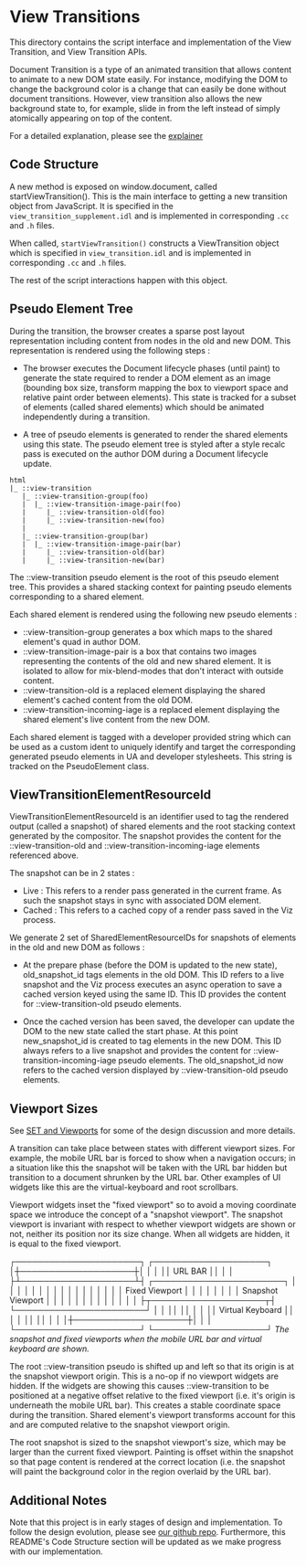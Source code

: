 # View Transitions

This directory contains the script interface and implementation of the View
Transition, and View Transition APIs.

Document Transition is a type of an animated transition that allows content to
animate to a new DOM state easily. For instance, modifying the DOM to change the
background color is a change that can easily be done without document
transitions. However, view transition also allows the new background state
to, for example, slide in from the left instead of simply atomically appearing
on top of the content.

For a detailed explanation, please see the
[explainer](https://github.com/vmpstr/view-transitions/blob/main/README.md)

## Code Structure

A new method is exposed on window.document, called startViewTransition(). This is
the main interface to getting a new transition object from JavaScript. It is
specified in the `view_transition_supplement.idl` and is implemented in
corresponding `.cc` and `.h` files.

When called, `startViewTransition()` constructs a ViewTransition object which
is specified in `view_transition.idl` and is implemented in corresponding
`.cc` and `.h` files.

The rest of the script interactions happen with this object.

## Pseudo Element Tree

During the transition, the browser creates a sparse post layout representation
including content from nodes in the old and new DOM. This representation is
rendered using the following steps :

- The browser executes the Document lifecycle phases (until paint) to generate
  the state required to render a DOM element as an image (bounding box size,
  transform mapping the box to viewport space and relative paint order between
  elements). This state is tracked for a subset of elements (called shared
  elements) which should be animated independently during a transition.

- A tree of pseudo elements is generated to render the shared elements using
  this state. The pseudo element tree is styled after a style recalc pass is
  executed on the author DOM during a Document lifecycle update.

``` text
html
|_ ::view-transition
   |_ ::view-transition-group(foo)
   |  |_ ::view-transition-image-pair(foo)
   |     |_ ::view-transition-old(foo)
   |     |_ ::view-transition-new(foo)
   |
   |_ ::view-transition-group(bar)
   |  |_ ::view-transition-image-pair(bar)
   |     |_ ::view-transition-old(bar)
   |     |_ ::view-transition-new(bar)
```

The ::view-transition pseudo element is the root of this pseudo element tree. This
provides a shared stacking context for painting pseudo elements corresponding to
a shared element.

Each shared element is rendered using the following new pseudo elements :

- ::view-transition-group generates a box which maps to the shared element's quad
in author DOM.
- ::view-transition-image-pair is a box that contains two images representing
the contents of the old and new shared element. It is isolated to allow for
mix-blend-modes that don't interact with outside content.
- ::view-transition-old is a replaced element displaying the shared element's
cached content from the old DOM.
- ::view-transition-incoming-iage is a replaced element displaying the shared element's
live content from the new DOM.

Each shared element is tagged with a developer provided string which can be used
as a custom ident to uniquely identify and target the corresponding generated
pseudo elements in UA and developer stylesheets. This string is tracked on the
PseudoElement class.

## ViewTransitionElementResourceId
ViewTransitionElementResourceId is an identifier used to tag the rendered output (called
a snapshot) of shared elements and the root stacking context generated by the
compositor. The snapshot provides the content for the ::view-transition-old
and ::view-transition-incoming-iage elements referenced above.

The snapshot can be in 2 states :

* Live : This refers to a render pass generated in the current frame. As such
the snapshot stays in sync with associated DOM element.
* Cached : This refers to a cached copy of a render pass saved in the Viz
process.

We generate 2 set of SharedElementResourceIDs for snapshots of elements in the
old and new DOM as follows :

* At the prepare phase (before the DOM is updated to the new state),
old_snapshot_id tags elements in the old DOM. This ID refers to a live snapshot
and the Viz process executes an async operation to save a cached version keyed
using the same ID. This ID provides the content for ::view-transition-old
pseudo elements.

* Once the cached version has been saved, the developer can update the DOM to
the new state called the start phase. At this point new_snapshot_id is created
to tag elements in the new DOM. This ID always refers to a live snapshot and
provides the content for ::view-transition-incoming-iage pseudo elements.
The old_snapshot_id now refers to the cached version displayed by
::view-transition-old pseudo elements.

## Viewport Sizes

See [SET and Viewports](https://docs.google.com/document/d/1UAxgN6fWDiUUsSlBOksxn3UEQ7GStjMbW8LT-UPvTdQ/edit?usp=sharing)
for some of the design discussion and more details.

A transition can take place between states with different viewport sizes. For
example, the mobile URL bar is forced to show when a navigation occurs; in a
situation like this the snapshot will be taken with the URL bar hidden but
transition to a document shrunken by the URL bar. Other examples of UI widgets
like this are the virtual-keyboard and root scrollbars.

Viewport widgets inset the "fixed viewport" so to avoid a moving coordinate
space we introduce the concept of a "snapshot viewport". The snapshot viewport
is invariant with respect to whether viewport widgets are shown or not, neither
its position nor its size change. When all widgets are hidden, it is equal to
the fixed viewport.

┌──────────────────────┐                              ┌────────────────────┐
│┼────────────────────┼│                              │                    │
││    URL BAR         ││                              │                    │
├┴────────────────────┴┤   ┌───────────────────────┐  │                    │
│                      │   │                       │  │                    │
│                      │   │                       │  │                    │
│   <PAGE CONTENT>     │   │    Fixed Viewport     │  │                    │
│                      │   │                       │  │  Snapshot Viewport │
│                      │   │                       │  │                    │
│                      │   │                       │  │                    │
├┬────────────────────┬┤   └───────────────────────┘  │                    │
││                    ││                              │                    │
││  Virtual Keyboard  ││                              │                    │
││                    ││                              │                    │
│┼────────────────────┼│                              │                    │
└──────────────────────┘                              └────────────────────┘
     _The snapshot and fixed viewports when the mobile URL bar and virtual
                          keyboard are shown._

The root ::view-transition pseudo is shifted up and left so that its origin is
at the snapshot viewport origin. This is a no-op if no viewport widgets are
hidden. If the widgets are showing this causes ::view-transition to be
positioned at a negative offset relative to the fixed viewport (i.e. it's origin
is underneath the mobile URL bar). This creates a stable coordinate space during
the transition. Shared element's viewport transforms account for this and are
computed relative to the snapshot viewport origin.

The root snapshot is sized to the snapshot viewport's size, which may be larger
than the current fixed viewport. Painting is offset within the snapshot so that
page content is rendered at the correct location (i.e. the snapshot will paint
the background color in the region overlaid by the URL bar).


## Additional Notes

Note that this project is in early stages of design and implementation. To
follow the design evolution, please see [our github
repo](https://github.com/vmpstr/view-transitions/). Furthermore, this
README's Code Structure section will be updated as we make progress with our
implementation.
